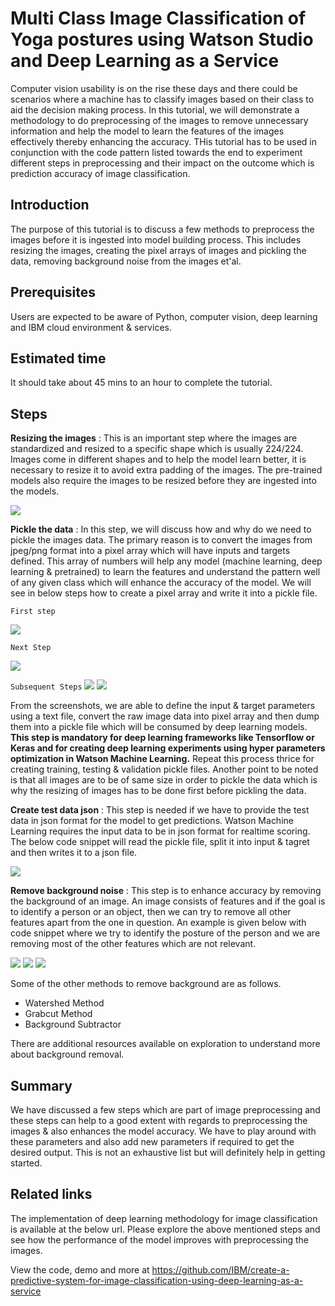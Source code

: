 # Multi Class Image Classification of Yoga postures using Watson Studio and Deep Learning as a Service

Computer vision usability is on the rise these days and there could be scenarios where a machine has to classify images based on their class to aid the decision making process. In this tutorial, we will demonstrate a methodology to do preprocessing of the images to remove unnecessary information and help the model to learn the features of the images effectively thereby enhancing the accuracy. THis tutorial has to be used in conjunction with the code pattern listed towards the end to experiment different steps in preprocessing and their impact on the outcome which is prediction accuracy of image classification. 

## Introduction
The purpose of this tutorial is to discuss a few methods to preprocess the images before it is ingested into model building process. This includes resizing the images, creating the pixel arrays of images and pickling the data, removing background noise from the images et'al.

## Prerequisites
Users are expected to be aware of Python, computer vision, deep learning and IBM cloud environment & services.

## Estimated time
It should take about 45 mins to an hour to complete the tutorial.

## Steps

**Resizing the images** : This is an important step where the images are standardized and resized to a specific shape which is usually 224/224. Images come in different shapes and to help the model learn better, it is necessary to resize it to avoid extra padding of the images. The pre-trained models also require the images to be resized before they are ingested into the models.

![](https://github.com/IBM/image-preprocessing-for-deep-learning-models/blob/master/doc/source/images/resize_image.png)

**Pickle the data** : In this step, we will discuss how and why do we need to pickle the images data. The primary reason is to convert the images from jpeg/png format into a pixel array which will have inputs and targets defined. This array of numbers will help any model (machine learning, deep learning & pretrained) to learn the features and understand the pattern well of any given class which will enhance the accuracy of the model. We will see in below steps how to create a pixel array and write it into a pickle file.

`First step`

![](https://github.com/IBM/image-preprocessing-for-deep-learning-models/blob/master/doc/source/images/create_txt.png)

`Next Step`

![](https://github.com/IBM/image-preprocessing-for-deep-learning-models/blob/master/doc/source/images/extract_data.png)

`Subsequent Steps`
![](https://github.com/IBM/image-preprocessing-for-deep-learning-models/blob/master/doc/source/images/create_pkl_file_1.png)
![](https://github.com/IBM/image-preprocessing-for-deep-learning-models/blob/master/doc/source/images/create_pkl_file_2.png)

From the screenshots, we are able to define the input & target parameters using a text file, convert the raw image data into pixel array and then dump them into a pickle file which will be consumed by deep learning models. **This step is mandatory for deep learning frameworks like Tensorflow or Keras and for creating deep learning experiments using hyper parameters optimization in Watson Machine Learning.** Repeat this process thrice for creating training, testing & validation pickle files. Another point to be noted is that all images are to be of same size in order to pickle the data which is why the resizing of images has to be done first before pickling the data.

**Create test data json** : This step is needed if we have to provide the test data in json format for the model to get predictions. Watson Machine Learning requires the input data to be in json format for realtime scoring. The below code snippet will read the pickle file, split it into input & tagret and then writes it to a json file.

![](https://github.com/IBM/image-preprocessing-for-deep-learning-models/blob/master/doc/source/images/create_json.png)

**Remove background noise** : This step is to enhance accuracy by removing the background of an image. An image consists of features and if the goal is to identify a person or an object, then we can try to remove all other features apart from the one in question. An example is given below with code snippet where we try to identify the posture of the person and we are removing most of the other features which are not relevant.

![](https://github.com/IBM/image-preprocessing-for-deep-learning-models/blob/master/doc/source/images/rmv_bckgnd_1.png)
![](https://github.com/IBM/image-preprocessing-for-deep-learning-models/blob/master/doc/source/images/rmv_bckgnd_2.png)
![](https://github.com/IBM/image-preprocessing-for-deep-learning-models/blob/master/doc/source/images/remove_bckgrnd.png)

Some of the other methods to remove background are as follows.
* Watershed Method
* Grabcut Method
* Background Subtractor

There are additional resources available on exploration to understand more about background removal.

## Summary
We have discussed a few steps which are part of image preprocessing and these steps can help to a good extent with regards to preprocessing the images & also enhances the model accuracy. We have to play around with these parameters and also add new parameters if required to get the desired output. This is not an exhaustive list but will definitely help in getting started. 

## Related links
The implementation of deep learning methodology for image classification is available at the below url. Please explore the above mentioned steps and see how the performance of the model improves with preprocessing the images.  

View the code, demo and more at https://github.com/IBM/create-a-predictive-system-for-image-classification-using-deep-learning-as-a-service
